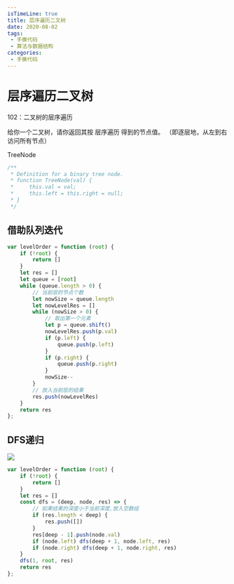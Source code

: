 ```yaml
---
isTimeLine: true
title: 层序遍历二叉树
date: 2020-08-02
tags:
 - 手撕代码
 - 算法与数据结构
categories:
 - 手撕代码
---
```

# 层序遍历二叉树

<leetcode href="https://leetcode-cn.com/problems/binary-tree-level-order-traversal/">102：二叉树的层序遍历</leetcode>

给你一个二叉树，请你返回其按 层序遍历 得到的节点值。 （即逐层地，从左到右访问所有节点）

TreeNode
```js
/**
 * Definition for a binary tree node.
 * function TreeNode(val) {
 *     this.val = val;
 *     this.left = this.right = null;
 * }
 */
```
## 借助队列迭代
```js
var levelOrder = function (root) {
    if (!root) {
        return []
    }
    let res = []
    let queue = [root]
    while (queue.length > 0) {
        // 当前层的节点个数
        let nowSize = queue.length
        let nowLevelRes = []
        while (nowSize > 0) {
            // 取出第一个元素
            let p = queue.shift()
            nowLevelRes.push(p.val)
            if (p.left) {
                queue.push(p.left)
            }
            if (p.right) {
                queue.push(p.right)
            }
            nowSize--
        }
        // 放入当前层的结果
        res.push(nowLevelRes)
    }
    return res
};
```

## DFS递归
![](https://pic.leetcode-cn.com/aeed09e12573ec00d83663bb4f77562e8904ac58cdb2cbe6e995f2ac33b12934-0203_1.gif)
```js
var levelOrder = function (root) {
    if (!root) {
        return []
    }
    let res = []
    const dfs = (deep, node, res) => {
        // 如果结果的深度小于当前深度,放入空数组
        if (res.length < deep) {
            res.push([])
        }
        res[deep - 1].push(node.val)
        if (node.left) dfs(deep + 1, node.left, res)
        if (node.right) dfs(deep + 1, node.right, res)
    }
    dfs(1, root, res)
    return res
};
```

<comment/>
<tongji/>